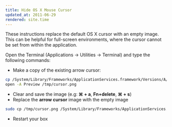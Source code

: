 ```yaml
---
title: Hide OS X Mouse Cursor
updated_at: 2011-06-29
rendered: site.time
---
```


These instructions replace the default OS X cursor with an empty image.
This can be helpful for full-screen environments, where the cursor
cannot be set from within the application.

Open the Terminal (Applications -> Utilities -> Terminal) and type the
following commands:

* Make a copy of the existing arrow cursor:

```bash
cp /System/Library/Frameworks/ApplicationServices.framework/Versions/A/Frameworks/HIServices.framework/Versions/A/Resources/cursors/arrow/cursor.png /tmp
open -A Preview /tmp/cursor.png
```

* Clear and save the image (e.g: __⌘ + a__, __Fn+delete__, __⌘ + s__)
* Replace the __arrow cursor__ image with the empty image

```bash
sudo cp /tmp/cursor.png /System/Library/Frameworks/ApplicationServices.framework/Versions/A/Frameworks/HIServices.framework/Versions/A/Resources/cursors/arrow/cursor.png
```

* Restart your box

